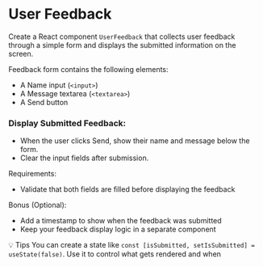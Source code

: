 # User Feedback
Create a React component `UserFeedback` that collects user feedback through a simple form and displays the submitted information on the screen.

Feedback form contains the following elements:
- A Name input (`<input>`)
- A Message textarea (`<textarea>`)
- A Send button

### Display Submitted Feedback:
- When the user clicks Send, show their name and message below the form.
- Clear the input fields after submission.

Requirements:
- Validate that both fields are filled before displaying the feedback

Bonus (Optional):
- Add a timestamp to show when the feedback was submitted
- Keep your feedback display logic in a separate component

💡 Tips
You can create a state like `const [isSubmitted, setIsSubmitted] = useState(false)`. Use it to control what gets rendered and when

